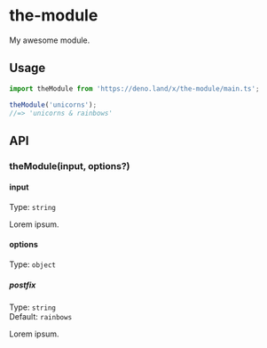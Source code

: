 # the-module

My awesome module.

## Usage

```js
import theModule from 'https://deno.land/x/the-module/main.ts';

theModule('unicorns');
//=> 'unicorns & rainbows'
```

## API

### theModule(input, options?)

#### input

Type: `string`

Lorem ipsum.

#### options

Type: `object`

##### postfix

Type: `string`\
Default: `rainbows`

Lorem ipsum.
